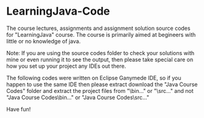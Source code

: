 # LearningJava-Code

The course lectures, assignments and assignment solution source codes for "LearningJava" course. The course is primarily aimed at begineers with little or no knowledge of java.

Note: 
If you are using the source codes folder to check your solutions with mine or even running it to see the output, then please take special care on how you set up your project any IDEs out there. 

The following codes were written on Eclipse Ganymede IDE, so if you happen to use the same IDE then please extract download the "Java Course Codes" folder and extract the project files from "\bin\..." or "\src\..." and not "Java Course Codes\bin\..." or "Java Course Codes\src\..."

Have fun! 
